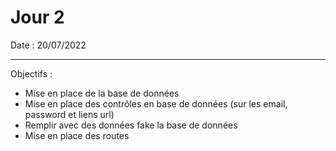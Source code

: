 # Jour 2

Date : 20/07/2022

___

Objectifs :

- Mise en place de la base de données
- Mise en place des contrôles en base de données (sur les email, password et liens url)
- Remplir avec des données fake la base de données
- Mise en place des routes

